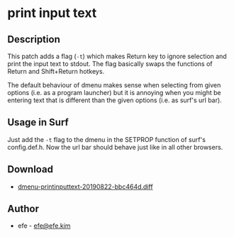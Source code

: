 print input text
================

Description
-----------

This patch adds a flag (`-t`) which makes Return key to ignore selection
and print the input text to stdout. The flag basically swaps the functions
of Return and Shift+Return hotkeys.

The default behaviour of dmenu makes sense when selecting from given options
(i.e. as a program launcher) but it is annoying when you might be entering
text that is different than the given options (i.e. as surf's url bar).

Usage in Surf
-------------

Just add the `-t` flag to the dmenu in the SETPROP function of surf's
config.def.h. Now the url bar should behave just like in all other browsers.

Download
--------

* [dmenu-printinputtext-20190822-bbc464d.diff](dmenu-printinputtext-20190822-bbc464d.diff)

Author
------

* efe - efe@efe.kim
